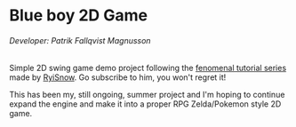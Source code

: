 # Blue boy 2D Game
###### Developer: Patrik Fallqvist Magnusson

Simple 2D swing game demo project following the [fenomenal tutorial series](https://youtube.com/playlist?list=PL_QPQmz5C6WUF-pOQDsbsKbaBZqXj4qSq)
 made by [RyiSnow](https://www.youtube.com/c/RyiSnow). Go subscribe to him, you won't regret it!
 
 This has been my, still ongoing, summer project and I'm hoping to continue expand the engine and make it into a proper RPG Zelda/Pokemon style 2D game.
